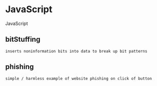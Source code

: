 # JavaScript
JavaScript


bitStuffing
----------
    inserts noninformation bits into data to break up bit patterns


phishing
--------
    simple / harmless example of website phishing on click of button
